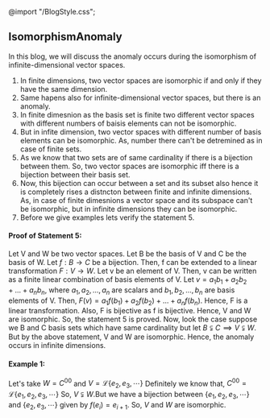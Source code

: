 @import "/BlogStyle.css";
## IsomorphismAnomaly

In this blog, we will discuss the anomaly occurs during the isomorphism of infinite-dimensional vector spaces.
1. In finite dimensions, two vector spaces are isomorphic if and only if they have the same dimension.
2. Same hapens also for infinite-dimensional vector spaces, but there is an anomaly.
3. In finite dimesnion as the basis set is finite two different vector spaces with different numbers of baisis elements can not be isomorphic.
4. But in infite dimension, two vector spaces with different number of basis elements can be isomorphic. As, number there can't be detremined as in case of finite sets. 
5. As we know that two sets are of same cardinality if there is a bijection between them. So, two vector spaces are isomorphic iff there is a bijection between their basis set.
6. Now, this bijection can occur between a set and its subset also hence it is completely rises a distncton between finite and infinite dimensions. As, in case of finite dimesnions a vector space and its subspace can't be isomorphic, but in infinite dimensions they can be isomorphic.
7. Before we give examples lets verify the statement 5.

#### Proof of Statement 5: 
Let V and W be two vector spaces. Let B be the basis of V and C be the basis of W. Let $f: B \rightarrow C$ be a bijection. Then, f can be extended to a linear transformation $F: V \rightarrow W$. Let v be an element of V. Then, v can be written as a finite linear combination of basis elements of V. Let $v = a_1b_1 + a_2b_2 + ... + a_nb_n$, where $a_1, a_2, ..., a_n$ are scalars and $b_1, b_2, ..., b_n$ are basis elements of V. Then, $F(v) = a_1f(b_1) + a_2f(b_2) + ... + a_nf(b_n)$. Hence, F is a linear transformation. Also, F is bijective as f is bijective. Hence, V and W are isomorphic.
So, the statement 5 is proved.
Now, look the case suppose we B and C basis sets which have same cardinality but let $B\subsetneqq C \implies V \subsetneqq W$. But by the above statement, V and W are isomorphic. Hence, the anomaly occurs in infinite dimensions.

#### Example 1: 
Let's take $W=C^{00}$ and $V=\mathcal{L}\{e_2,e_3,\cdots\}$ Definitely we know that, $C^{00}=\mathcal{L}\{e_1,e_2,e_3,\cdots\}$ So, $V\subsetneqq W$.But we have a bijection between $\{e_1,e_2,e_3,\cdots\}$ and $\{e_2,e_3,\cdots\}$ given by $f(e_i)=e_{i+1}$. So, $V$ and $W$ are isomorphic.
